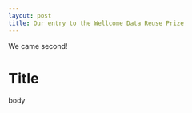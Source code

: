 ```yaml
---
layout: post
title: Our entry to the Wellcome Data Reuse Prize
---
```


We came second!

# Title

body
